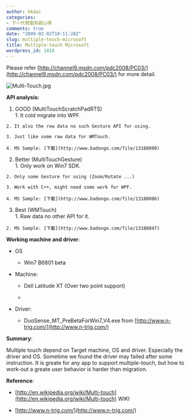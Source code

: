 ```yaml
---
author: kkdai
categories:
- 下一代視窗系統心得
comments: true
date: "2009-02-02T10:11:28Z"
slug: multiple-touch-microsoft
title: Multiple-touch Microsoft
wordpress_id: 1018
---
```


Please refer [http://channel9.msdn.com/pdc2008/PC03/](http://channel9.msdn.com/pdc2008/PC03/) for more detail.

 

![Multi-Touch.jpg](http://farm4.static.flickr.com/3122/3209597398_fea85ee8cd.jpg)

 

**API analysis:**

 

  
  1. GOOD (MultiTouchScratchPadRTS)             
    1. It cold migrate into WPF. 
       
    2. It also the row data no such Gesture API for using. 
       
    3. Just like some raw data for WMTouch. 
       
    4. MS Sample: [下載](http://www.badongo.com/file/13188090)
       
   
  2. Better (MultiTouchGesture)             
    1. Only work on Win7 SDK. 
       
    2. Only some Gesture for using (Zoom/Rotate ...) 
       
    3. Work with C++, might need some work for WPF. 
       
    4. MS Sample: [下載](http://www.badongo.com/file/13188086)
       
   
  3. Best (WMTouch)             
    1. Raw data no other API for it. 
       
    2. MS Sample: [下載](http://www.badongo.com/file/13188047)
       
 

**Working machine and driver**:

 

  
  * OS             
    * Win7 B6801 beta 
       
   
  * Machine:             
    * Dell Latitude XT (Over two point support) 
       
    *        
   
  * Driver:             
    * DuoSense_MT_PreBetaForWin7_V4.exe from [http://www.n-trig.com/](http://www.n-trig.com/)
       
 

**Summary**:

 

Multiple touch depend on Target machine, OS and driver. Especially the driver and OS. Sometime we found the driver may failed after some instruction. It is greate for any app to support multiple-touch, but how to work-out a greate user behavior is harder than migration.

 

**Reference**:

 

  
  * [http://en.wikipedia.org/wiki/Multi-touch](http://en.wikipedia.org/wiki/Multi-touch) WIKI 
   
  * [http://www.n-trig.com/](http://www.n-trig.com/)
